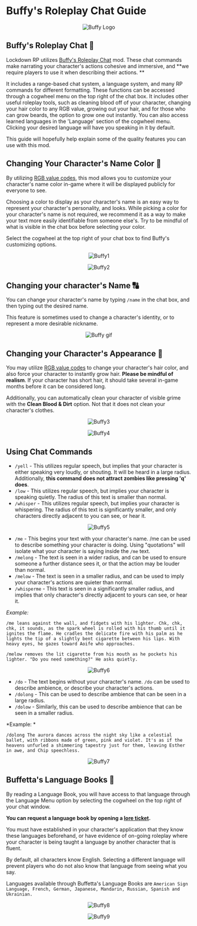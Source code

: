 # Buffy's Roleplay Chat Guide

<figure class="figure" align="center">
    <img src="docs/assets/img/Buffy.png" alt="Buffy Logo">
</figure>

## Buffy's Roleplay Chat 💬

Lockdown RP utilizes [Buffy's Roleplay Chat](https://steamcommunity.com/sharedfiles/filedetails/?id=2688851521) mod.
These chat commands make narrating your character's actions cohesive and immersive, and **we require players to use it
when describing their actions. **

It includes a range-based chat system, a language system, and many RP commands for different formatting. These functions
can be accessed through a cogwheel menu on the top right of the chat box. It includes other useful roleplay tools, such
as cleaning blood off of your character, changing your hair color to any RGB value, growing out your hair, and for those
who can grow beards, the option to grow one out instantly. You can also access learned languages in the 'Language'
section of the cogwheel menu. Clicking your desired language will have you speaking in it by default.

This guide will hopefully help explain some of the quality features you can use with this mod.

## Changing Your Character's Name Color 🎨

By utilizing [RGB value codes](https://www.rapidtables.com/web/color/RGB_Color.html), this mod allows you to customize
your character's name color in-game where it will be displayed publicly for everyone to see.

Choosing a color to display as your character's name is an easy way to represent your character's personality, and
looks. While picking a color for your character's name is not required, we recommend it as a way to make your text more
easily identifiable from someone else's. Try to be mindful of what is visible in the chat box before selecting your
color.

Select the cogwheel at the top right of your chat box to find Buffy's customizing options.

<figure class="figure" align="center">
    <img src="docs/assets/img/Buffy1.png" alt="Buffy1">
</figure>

<figure class="figure" align="center">
    <img src="docs/assets/img/Buffy2.png" alt="Buffy2">
</figure>

## Changing your character's Name 🔠

You can change your character's name by typing `/name` in the chat box, and then typing out the desired name.

This feature is sometimes used to change a character's identity, or to represent a more desirable nickname.

<figure class="figure" align="center">
    <img src="docs/assets/img/Buffy.gif" alt="Buffy gif">
</figure>

## Changing your Character's Appearance 💄

You may utilize [RGB value codes](https://www.rapidtables.com/web/color/RGB_Color.html) to change your character's hair
color, and also force your character to instantly grow hair. **Please be mindful of realism**. If your character has
short hair, it should take several in-game months before it can be considered long.

Additionally, you can automatically clean your character of visible grime with the **Clean Blood & Dirt** option. Not
that it does not clean your character's clothes.

<figure class="figure" align="center">
    <img src="docs/assets/img/Buffy3.png" alt="Buffy3">
</figure>

<figure class="figure" align="center">
    <img src="docs/assets/img/Buffy4.png" alt="Buffy4">
</figure>

## Using Chat Commands

- `/yell` - This utilizes regular speech, but implies that your character is either speaking very loudly, or shouting.
  It will be heard in a large radius. Additionally, **this command does not attract zombies like pressing 'q' does**.
- `/low` - This utilizes regular speech, but implies your character is speaking quietly. The radius of this text is
  smaller than normal.
- `/whisper` - This utilizes regular speech, but implies your character is whispering. The radius of this text is
  significantly smaller, and only characters directly adjacent to you can see, or hear it.

<figure class="figure" align="center">
    <img src="docs/assets/img/Buffy5.png" alt="Buffy5">
</figure>

- `/me` - This begins your text with your character's name. /me can be used to describe something your character is
  doing. Using "quotations" will isolate what your character is saying inside the `/me` text.
- `/melong` - The text is seen in a wider radius, and can be used to ensure someone a further distance sees it, or that
  the action may be louder than normal.
- `/melow` - The text is seen in a smaller radius, and can be used to imply your character's actions are quieter than
  normal.
- `/whisperme` - This text is seen in a significantly smaller radius, and implies that only character's directly
  adjacent to yours can see, or hear it.

*Example:*

```
/me leans against the wall, and fidgets with his lighter. Chk, chk, chk, it sounds, as the spark wheel is rolled with his thumb until it ignites the flame. He cradles the delicate fire with his palm as he lights the tip of a slightly bent cigarette between his lips. With heavy eyes, he gazes toward Aoife who approaches.
```

```
/melow removes the lit cigarette from his mouth as he pockets his lighter. "Do you need something?" He asks quietly.
```

<figure class="figure" align="center">
    <img src="docs/assets/img/Buffy6.png" alt="Buffy6">
</figure>

- `/do` - The text begins without your character's name. `/do` can be used to describe ambience, or describe your
  character's actions.
- `/dolong` - This can be used to describe ambience that can be seen in a large radius.
- `/dolow` - Similarly, this can be used to describe ambience that can be seen in a smaller radius.

*Example: *

```
/dolong The aurora dances across the night sky like a celestial ballet, with ribbons made of green, pink and violet. It's as if the heavens unfurled a shimmering tapestry just for them, leaving Esther in awe, and Chip speechless.
```

<figure class="figure" align="center">
    <img src="docs/assets/img/Buffy7.png" alt="Buffy7">
</figure>

## Buffetta's Language Books 📔


By reading a Language Book, you will have access to that language through the Language Menu option by selecting the
cogwheel on the top right of your chat window.

**You can request a language book by opening
a [lore ticket](https://discord.com/channels/929553323613368413/1142496242757283910).**

You must have established in your character's application that they know these languages beforehand, or have evidence of
on-going roleplay where your character is being taught a language by another character that is fluent.

By default, all characters know English. Selecting a different language will prevent players who do not also know that
language from seeing what you say.

Languages available through Buffetta's Language Books are
`American Sign Language, French, German, Japanese, Mandarin, Russian, Spanish and Ukrainian.`

<figure class="figure" align="center">
    <img src="docs/assets/img/Buffy8.png" alt="Buffy8">
</figure>

<figure class="figure" align="center">
    <img src="docs/assets/img/Buffy9.png" alt="Buffy9">
</figure>